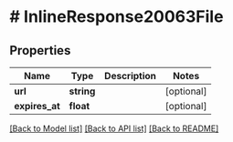# # InlineResponse20063File

## Properties

Name | Type | Description | Notes
------------ | ------------- | ------------- | -------------
**url** | **string** |  | [optional]
**expires_at** | **float** |  | [optional]

[[Back to Model list]](../../README.md#models) [[Back to API list]](../../README.md#endpoints) [[Back to README]](../../README.md)
